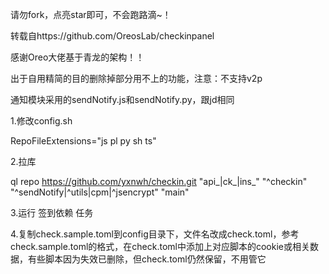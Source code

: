 请勿fork，点亮star即可，不会跑路滴~！


转载自https://github.com/OreosLab/checkinpanel

感谢Oreo大佬基于青龙的架构！！

出于自用精简的目的删除掉部分用不上的功能，注意：不支持v2p

通知模块采用的sendNotify.js和sendNotify.py，跟jd相同

1.修改config.sh


RepoFileExtensions="js pl py sh ts"

2.拉库


ql repo https://github.com/yxnwh/checkin.git "api_|ck_|ins_" "^checkin" "^sendNotify|^utils|cpm|^jsencrypt" "main"

3.运行 签到依赖 任务

4.复制check.sample.toml到config目录下，文件名改成check.toml，参考check.sample.toml的格式，在check.toml中添加上对应脚本的cookie或相关数据，有些脚本因为失效已删除，但check.toml仍然保留，不用管它
